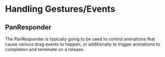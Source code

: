 # Handling Gestures/Events

## PanResponder

The PanResponder is typically going to be used to control animations that cause various drag events to happen, or additionally to trigger animations to completion and terminate on a release.
